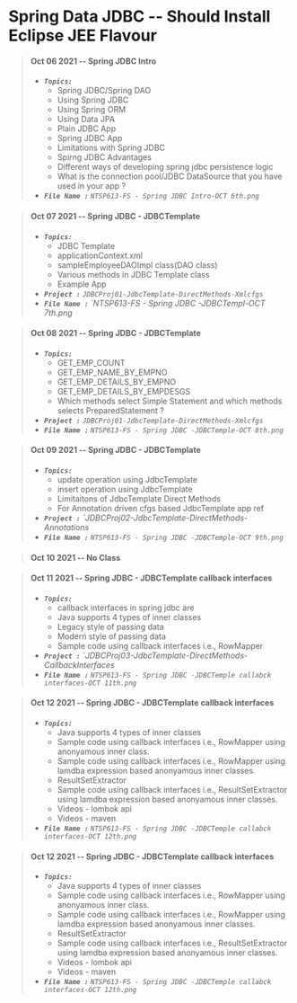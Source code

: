 
# Spring Data JDBC -- Should Install Eclipse JEE Flavour

> #### Oct 06 2021 -- Spring JDBC Intro
> - <em>**`Topics:`**</em>
>     - Spring JDBC/Spring DAO
>     - Using Spring JDBC
>     - Using Spring ORM
>     - Using Data JPA
>     - Plain JDBC App
>     - Spring JDBC App
>     - Limitations with Spring JDBC
>     - Spirng JDBC Advantages
>     - Different ways of developing spring jdbc persistence logic
>     - What is the connection pool/JDBC DataSource that you have used in your app ?
> - <em>**`File Name :`**</em> *`NTSP613-FS - Spring JDBC Intro-OCT 6th.png`*

> #### Oct 07 2021 -- Spring JDBC - JDBCTemplate
> - <em>**`Topics:`**</em>
>     - JDBC Template
>     - applicationContext.xml
>     - sampleEmployeeDAOImpl class(DAO class)
>     - Various methods in JDBC Template class
>     - Example App
> - <em>**`Project :`**</em> *`JDBCProj01-JdbcTemplate-DirectMethods-Xmlcfgs`*
> - <em>**`File Name :`**</em> *`NTSP613-FS - Spring JDBC -JDBCTempl-OCT 7th.png*

> #### Oct 08 2021 -- Spring JDBC - JDBCTemplate  
> - <em>**`Topics:`**</em>
>     - GET_EMP_COUNT
>     - GET_EMP_NAME_BY_EMPNO
>     - GET_EMP_DETAILS_BY_EMPNO
>     - GET_EMP_DETAILS_BY_EMPDESGS
>     - Which methods select Simple Statement and which methods selects PreparedStatement ?
> - <em>**`Project :`**</em> *`JDBCProj01-JdbcTemplate-DirectMethods-Xmlcfgs`*
> - <em>**`File Name :`**</em> *`NTSP613-FS - Spring JDBC -JDBCTemple-OCT 8th.png`*

> #### Oct 09 2021 -- Spring JDBC - JDBCTemplate  
> - <em>**`Topics:`**</em>
>     - update operation using JdbcTemplate
>     - insert operation using JdbcTemplate
>     - Limitaitons of JdbcTemplate Direct Methods
>     - For Annotation driven cfgs based JdbcTemplate app ref
> - <em>**`Project :`**</em> *`JDBCProj02-JdbcTemplate-DirectMethods-Annotations*
> - <em>**`File Name :`**</em> *`NTSP613-FS - Spring JDBC -JDBCTemple-OCT 9th.png`*

> #### Oct 10 2021 -- No Class

> #### Oct 11 2021 -- Spring JDBC - JDBCTemplate  callback interfaces
> - <em>**`Topics:`**</em>
>     - callback interfaces in spring jdbc are
>     - Java supports 4 types of inner classes
>     - Legacy style of passing data
>     - Modern style of passing data
>     - Sample code using callback interfaces i.e., RowMapper
> - <em>**`Project :`**</em> *`JDBCProj03-JdbcTemplate-DirectMethods-CallbackInterfaces*
> - <em>**`File Name :`**</em> *`NTSP613-FS - Spring JDBC -JDBCTemple callabck interfaces-OCT 11th.png`*

> #### Oct 12 2021 -- Spring JDBC - JDBCTemplate  callback interfaces
> - <em>**`Topics:`**</em>
>     - Java supports 4 types of inner classes
>     - Sample code using callback interfaces i.e., RowMapper using anonyamous inner class.
>     - Sample code using callback interfaces i.e., RowMapper using lamdba expression based anonyamous inner classes.
>     - ResultSetExtractor
>     - Sample code using callback interfaces i.e., ResultSetExtractor using lamdba expression based anonyamous inner classes.
>     - Videos - lombok api
>     - Videos - maven
> - <em>**`File Name :`**</em> *`NTSP613-FS - Spring JDBC -JDBCTemple callabck interfaces-OCT 12th.png`*

> #### Oct 12 2021 -- Spring JDBC - JDBCTemplate  callback interfaces
> - <em>**`Topics:`**</em>
>     - Java supports 4 types of inner classes
>     - Sample code using callback interfaces i.e., RowMapper using anonyamous inner class.
>     - Sample code using callback interfaces i.e., RowMapper using lamdba expression based anonyamous inner classes.
>     - ResultSetExtractor
>     - Sample code using callback interfaces i.e., ResultSetExtractor using lamdba expression based anonyamous inner classes.
>     - Videos - lombok api
>     - Videos - maven
> - <em>**`File Name :`**</em> *`NTSP613-FS - Spring JDBC -JDBCTemple callabck interfaces-OCT 12th.png`*
